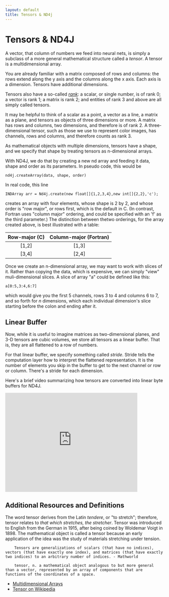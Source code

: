 ```yaml
---
layout: default
title: Tensors & ND4j
---
```


# Tensors & ND4J

A vector, that column of numbers we feed into neural nets, is simply a subclass of a more general mathematical structure called a *tensor*. A tensor is a multidimensional array. 

You are already familiar with a matrix composed of rows and columns: the rows extend along the y axis and the columns along the x axis. Each axis is a dimension. Tensors have additional dimensions.

Tensors also have a so-called [*rank*](http://mathworld.wolfram.com/TensorRank.html): a scalar, or single number, is of rank 0; a vector is rank 1; a matrix is rank 2; and entities of rank 3 and above are all simply called tensors. 

It may be helpful to think of a scalar as a point, a vector as a line, a matrix as a plane, and tensors as objects of three dimensions or more. A matrix has rows and columns, two dimensions, and therefore is of rank 2. A three-dimensional tensor, such as those we use to represent color images, has channels, rows and columns, and therefore counts as rank 3. 

As mathematical objects with multiple dimensions, tensors have a shape, and we specify that shape by treating tensors as n-dimensional arrays. 

With ND4J, we do that by creating a new nd array and feeding it data, shape and order as its parameters. In pseudo code, this would be 

    nd4j.createArray(data, shape, order)

In real code, this line

    INDArray arr = Nd4j.create(new float[]{1,2,3,4},new int[]{2,2},'c');

creates an array with four elements, whose shape is 2 by 2, and whose order is "row major", or rows first, which is the default in C. (In contrast, Fortran uses "column major" ordering, and could be specified with an 'f' as the third parameter.) The distinction between thetwo orderings, for the array created above, is best illustrated with a table:

| Row-major (C) | Column-major (Fortran) | 
| :-------------: |:-------------:| 
| [1,2] | [1,3] |
| [3,4] | [2,4] |

Once we create an n-dimensional array, we may want to work with slices of it. Rather than copying the data, which is expensive, we can simply "view" muli-dimensional slices. A slice of array "a" could be defined like this:

    a[0:5,3:4,6:7]

which would give you the first 5 channels, rows 3 to 4 and columns 6 to 7, and so forth for *n* dimensions, which each individual dimension's slice starting before the colon and ending after it. 

## Linear Buffer

Now, while it is useful to imagine matrices as two-dimensional planes, and 3-D tensors are cubic volumes, we store all tensors as a linear buffer. That is, they are all flattened to a row of numbers. 

For that linear buffer, we specify something called *stride*. Stride tells the computation layer how to interpret the flattened representation. It is the number of elements you skip in the buffer to get to the next channel or row or column. There's a stride for each dimension.

Here's a brief video summarizing how tensors are converted into linear byte buffers for ND4J.

<iframe width="420" height="315" src="https://www.youtube.com/embed/EHHtyRKQIJ0" frameborder="0" allowfullscreen></iframe>

## Additional Resources and Definitions

The word tensor derives from the Latin *tendere*, or "to stretch"; therefore, tensor relates to *that which stretches, the stretcher*. Tensor was introduced to English from the German in 1915, after being coined by Woldemar Voigt in 1898. The mathematical object is called a tensor because an early application of the idea was the study of materials stretching under tension.

        Tensors are generalizations of scalars (that have no indices), vectors (that have exactly one index), and matrices (that have exactly two indices) to an arbitrary number of indices. - Mathworld

        tensor, n. a mathematical object analogous to but more general than a vector, represented by an array of components that are functions of the coordinates of a space.
        
* [Multidimensional Arrays](https://www.mathworks.com/help/matlab/math/multidimensional-arrays.html?requestedDomain=www.mathworks.com)
* [Tensor on Wikipedia](https://en.wikipedia.org/wiki/Tensor)
